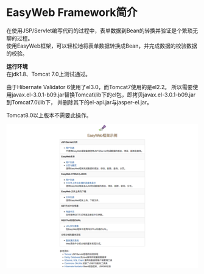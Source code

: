 # EasyWeb Framework简介  
在使用JSP/Servlet编写代码的过程中，表单数据到Bean的转换并验证是个繁琐无聊的过程。  
使用EasyWeb框架，可以轻松地将表单数据转换成Bean，并完成数据的校验数据的校验。

**运行环境**  
在jdk1.8、Tomcat 7.0上测试通过。

由于Hibernate Validator 6使用了el3.0，而Tomcat7使用的是el2.2。
所以需要使用javax.el-3.0.1-b09.jar替换Tomcat\lib下的el包，即拷贝javax.el-3.0.1-b09.jar到Tomcat7.0\lib下，
并删除其下的el-api.jar与jasper-el.jar。

Tomcat8.0以上版本不需要此操作。

![image](demo01.png)